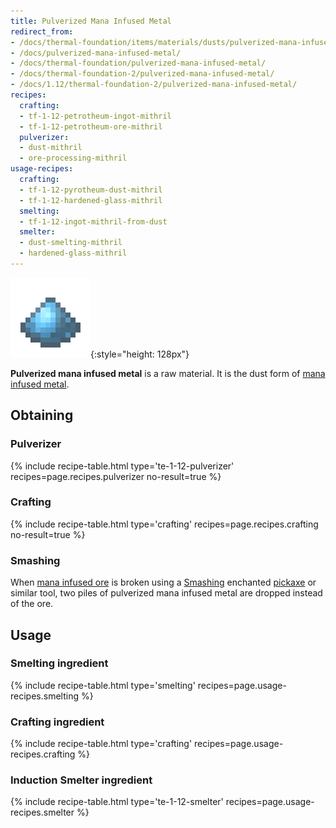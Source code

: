 ```yaml
---
title: Pulverized Mana Infused Metal
redirect_from:
- /docs/thermal-foundation/items/materials/dusts/pulverized-mana-infused-metal/
- /docs/pulverized-mana-infused-metal/
- /docs/thermal-foundation/pulverized-mana-infused-metal/
- /docs/thermal-foundation-2/pulverized-mana-infused-metal/
- /docs/1.12/thermal-foundation-2/pulverized-mana-infused-metal/
recipes:
  crafting:
  - tf-1-12-petrotheum-ingot-mithril
  - tf-1-12-petrotheum-ore-mithril
  pulverizer:
  - dust-mithril
  - ore-processing-mithril
usage-recipes:
  crafting:
  - tf-1-12-pyrotheum-dust-mithril
  - tf-1-12-hardened-glass-mithril
  smelting:
  - tf-1-12-ingot-mithril-from-dust
  smelter:
  - dust-smelting-mithril
  - hardened-glass-mithril
---
```


![Pulverized mana infused metal](/assets/images/thermal-foundation-2/dust-mithril.png){:style="height: 128px"}


**Pulverized mana infused metal** is a raw material. It is the dust form of
[mana infused metal](/docs/1.12/thermal-foundation/mana-infused-ingot/).


Obtaining
---------

### Pulverizer
{% include recipe-table.html type='te-1-12-pulverizer' recipes=page.recipes.pulverizer no-result=true %}

### Crafting
{% include recipe-table.html type='crafting' recipes=page.recipes.crafting no-result=true %}

### Smashing
When [mana infused ore](/docs/1.12/thermal-foundation/mana-infused-ore/) is broken
using a [Smashing](/docs/1.12/cofh-core/smashing/) enchanted
[pickaxe](https://minecraft.gamepedia.com/Pickaxe) or similar tool, two piles of
pulverized mana infused metal are dropped instead of the ore.


Usage
-----

### Smelting ingredient
{% include recipe-table.html type='smelting' recipes=page.usage-recipes.smelting %}

### Crafting ingredient
{% include recipe-table.html type='crafting' recipes=page.usage-recipes.crafting %}

### Induction Smelter ingredient
{% include recipe-table.html type='te-1-12-smelter' recipes=page.usage-recipes.smelter %}
